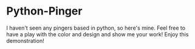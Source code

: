 # Python-Pinger

I haven't seen any pingers based in python, so here's mine.
Feel free to have a play with the color and design and show me your work!
Enjoy this demonstration!
